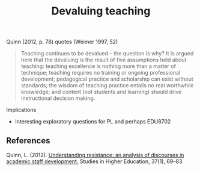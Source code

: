 ﻿---
backlinks:
- title: Loose notes
  url: /sense/loose/loose.html
title: Devaluing teaching
---
Quinn (2012, p. 78) quotes (Weimer 1997, 52)
> Teaching continues to be devalued – the question is why? It is argued here that the devaluing is the result of five assumptions held about teaching: teaching excellence is nothing more than a matter of technique; teaching requires no training or ongoing professional development; pedagogical practice and scholarship can exist without standards; the wisdom of teaching practice entails no real worthwhile knowledge; and content (not students and learning) should drive instructional decision making.

Implications

- Interesting exploratory questions for PL and perhaps EDU8702

## References

Quinn, L. (2012). [Understanding resistance: an analysis of discourses in academic staff development.](http://doi.org/10.1080/03075079.2010.497837)
Studies in Higher Education, 37(1), 69–83.